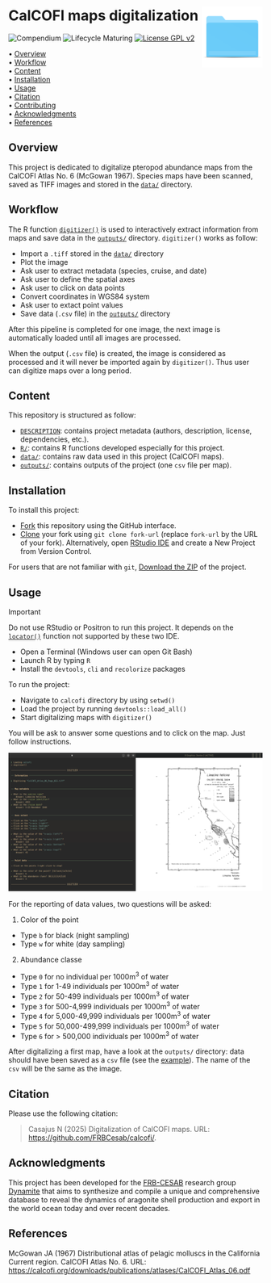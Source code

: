 # CalCOFI maps digitalization <img src="https://raw.githubusercontent.com/FRBCesab/templates/main/logos/compendium-sticker.png" align="right" style="float:right; height:120px;"/>

![Compendium](https://img.shields.io/static/v1?message=Compendium&logo=r&labelColor=5c5c5c&color=yellowgreen&logoColor=white&label=%20)
![Lifecycle Maturing](https://img.shields.io/badge/Lifecycle-Maturing-007EC6)
[![License GPL v2](https://img.shields.io/badge/License-GPL_v2-blue.svg)](https://www.gnu.org/licenses/old-licenses/gpl-2.0.en.html)


<p align="left">
• <a href="#overview">Overview</a><br>
• <a href="#workflow">Workflow</a><br> 
• <a href="#content">Content</a><br>
• <a href="#installation">Installation</a><br>
• <a href="#usage">Usage</a><br>
• <a href="#citation">Citation</a><br>
• <a href="#contributing">Contributing</a><br>
• <a href="#acknowledgments">Acknowledgments</a><br>
• <a href="#references">References</a>
</p>



## Overview

This project is dedicated to digitalize pteropod abundance maps from the CalCOFI Atlas No. 6 (McGowan 1967).
Species maps have been scanned, saved as TIFF images and stored in the [`data/`](https://github.com/FRBCesab/calcofi/tree/main/data) directory.



## Workflow

The R function [`digitizer()`](https://github.com/FRBCesab/calcofi/blob/main/R/digitizer.R) is used to interactively extract information from maps and save data in the [`outputs/`](https://github.com/FRBCesab/calcofi/tree/main/outputs) directory. `digitizer()` works as follow:

- Import a `.tiff` stored in the [`data/`](https://github.com/FRBCesab/calcofi/tree/main/data) directory
- Plot the image
- Ask user to extract metadata (species, cruise, and date)
- Ask user to define the spatial axes
- Ask user to click on data points
- Convert coordinates in WGS84 system
- Ask user to extact point values
- Save data (`.csv` file) in the [`outputs/`](https://github.com/FRBCesab/calcofi/tree/main/outputs) directory

After this pipeline is completed for one image, the next image is automatically loaded until all images are processed.

When the output (`.csv` file) is created, the image is considered as processed and it will never be imported again by `digitizer()`. Thus user can digitize maps over a long period.



## Content

This repository is structured as follow:

- [`DESCRIPTION`](https://github.com/frbcesab/calcofi/blob/main/DESCRIPTION): contains project metadata (authors, description, license, dependencies, etc.).
- [`R/`](https://github.com/frbcesab/calcofi/blob/main/R): contains R functions developed especially for this project.
- [`data/`](https://github.com/frbcesab/calcofi/blob/main/data): contains raw data used in this project (CalCOFI maps).
- [`outputs/`](https://github.com/frbcesab/calcofi/blob/main/outputs): contains outputs of the project (one `csv` file per map).



## Installation

To install this project:

- [Fork](https://docs.github.com/en/get-started/quickstart/contributing-to-projects) this repository using the GitHub interface.
- [Clone](https://docs.github.com/en/repositories/creating-and-managing-repositories/cloning-a-repository) your fork using `git clone fork-url` (replace `fork-url` by the URL of your fork). Alternatively, open [RStudio IDE](https://posit.co/products/open-source/rstudio/) and create a New Project from Version Control.

For users that are not familiar with `git`, [Download the ZIP](https://github.com/FRBCesab/calcofi/archive/refs/heads/main.zip) of the project.



## Usage

> [!IMPORTANT]
> Do not use RStudio or Positron to run this project. It depends on the [`locator()`](https://rdrr.io/r/graphics/locator.html) function not supported by these two IDE.

- Open a Terminal (Windows user can open Git Bash)
- Launch R by typing `R`
- Install the `devtools`, `cli` and `recolorize` packages

To run the project:

- Navigate to `calcofi` directory by using `setwd()`
- Load the project by running `devtools::load_all()`
- Start digitalizing maps with `digitizer()`

You will be ask to answer some questions and to click on the map. Just follow instructions.

![screenshot](readme/screenshot.png)

For the reporting of data values, two questions will be asked:

1. Color of the point

- Type `b` for black (night sampling)
- Type `w` for white (day sampling)

2. Abundance classe

- Type `0` for no individual per 1000m<sup>3</sup> of water
- Type `1` for 1-49 individuals per 1000m<sup>3</sup> of water
- Type `2` for 50-499 individuals per 1000m<sup>3</sup> of water
- Type `3` for 500-4,999 individuals per 1000m<sup>3</sup> of water
- Type `4` for 5,000-49,999 individuals per 1000m<sup>3</sup> of water
- Type `5` for 50,000-499,999 individuals per 1000m<sup>3</sup> of water
- Type `6` for > 500,000 individuals per 1000m<sup>3</sup> of water

After digitalizing a first map, have a look at the `outputs/` directory: data should have been saved as a `csv` file (see the [example](https://github.com/FRBCesab/calcofi/blob/main/outputs/Example_of_Output.csv)).
The name of the `csv` will be the same as the image.


## Citation

Please use the following citation:

> Casajus N (2025) Digitalization of CalCOFI maps. URL: <https://github.com/FRBCesab/calcofi/>.


## Acknowledgments

This project has been developed for the [FRB-CESAB](https://www.fondationbiodiversite.fr/en/about-the-foundation/le-cesab/) research group [Dynamite](https://www.fondationbiodiversite.fr/en/the-frb-in-action/programs-and-projects/le-cesab/dynamite/) that aims to synthesize and compile a unique and comprehensive database to reveal the dynamics of aragonite shell production and export in the world ocean today and over recent decades.


## References

McGowan JA (1967) Distributional atlas of pelagic molluscs in the California Current region. CalCOFI Atlas No. 6. URL: <https://calcofi.org/downloads/publications/atlases/CalCOFI_Atlas_06.pdf>
